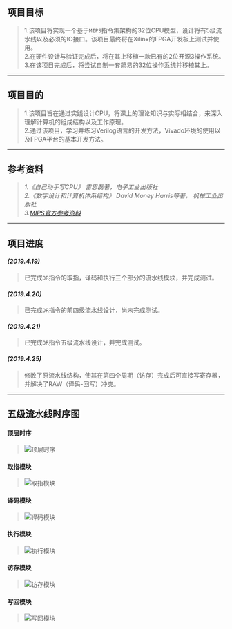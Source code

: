 ## **项目目标**
>1.该项目将实现一个基于`MIPS`指令集架构的32位CPU模型，设计将有5级流水线以及必须的IO接口。该项目最终将在Xilinx的FPGA开发板上测试并使用。  
>2.在硬件设计与验证完成后，将在其上移植一款已有的2位开源3操作系统。  
>3.在该项目完成后，将尝试自制一套简易的32位操作系统并移植其上。 
---- 
## **项目目的**
>1.该项目旨在通过实践设计CPU，将课上的理论知识与实际相结合，来深入理解计算机的组成结构以及工作原理。  
>2.通过该项目，学习并练习Verilog语言的开发方法，Vivado环境的使用以及FPGA平台的基本开发方法。 
----
## **参考资料**
>*1.《自己动手写CPU》 雷思磊著，电子工业出版社*  
>*2.《数字设计和计算机体系结构》 David Money Harris等著， 机械工业出版社*  
>*3.[MIPS官方参考资料](https://www.mips.com/products/architectures/mips32-2/)*  
----
## **项目进度**
#### *(2019.4.19)*
> 已完成`OR`指令的取指，译码和执行三个部分的流水线模块，并完成测试。 
#### *(2019.4.20)*
> 已完成`OR`指令的前四级流水线设计，尚未完成测试。  
#### *(2019.4.21)*
> 已完成`OR`指令五级流水线设计，并完成测试。  
#### *(2019.4.25)*
> 修改了原流水线结构，使其在第四个周期（访存）完成后可直接写寄存器，并解决了RAW（译码-回写）冲突。 
----
## **五级流水线时序图**
#### 顶层时序
>![顶层时序](https://github.com/bjwang964/MIPS/Picture/five-pipeline.png)
#### 取指模块
>![取指模块](https://github.com/bjwang964/MIPS/Picture/Instr_Fetch.PNG)
#### 译码模块
>![译码模块](https://github.com/bjwang964/MIPS/Picture/Instr_Decode.PNG)
#### 执行模块
>![执行模块](https://github.com/bjwang964/MIPS/Picture/Instr_Execute.PNG)
#### 访存模块
>![访存模块](https://github.com/bjwang964/MIPS/Picture/Instr_Mem.PNG)
#### 写回模块
>![写回模块](https://github.com/bjwang964/MIPS/Picture/Instr_WB.PNG)